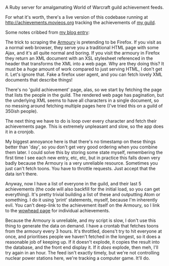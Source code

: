 A Ruby server for amalgamating World of Warcraft guild achievement feeds.

For what it's worth, there's a live version of this codebase running at <http://achievements.movieos.org> tracking the achievements of [my guild][1].

Some notes cribbed from [my blog entry](http://jerakeen.org/notes/2009/02/warcraft-guild-achievements-as-rss/):

The trick to scraping the [Armoury][3] is pretending to be Firefox. If you visit as a normal web browser, they serve you a traditional HTML page with some Ajax, and it's all quite normal and boring. If you visit the armoury in Firefox they return an XML document with an XSL stylesheet referenced in the header that transforms the XML into a web page. Why are they doing this? It must be a _huge_ amount of work compared to just serving HTML, I don't get it. Let's ignore that. Fake a firefox user agent, and you can fetch lovely XML documents that describe things!

There's no 'guild achievement' page, alas, so we start by fetching the page that lists the people in the guild. The rendered web page has pagination, but the underlying XML seems to have all characters in a single document, so no messing around fetching multiple pages here (I've tried this on a guild of 350ish people).

The next thing we have to do is loop over every character and fetch their achievements page. This is extremely unpleasant and slow, so the app does it in a cronjob.

My biggest annoyance here is that there's no timestamp on these things better than 'day', so you don't get very good ordering when you combine them later. I could solve this by storing some state myself, remembering the first time I see each new entry, etc, etc, but in practice this falls down very badly because the Armoury is a very unreliable resource. Sometimes you just can't fetch toons. You have to throttle requests. Just accept that the data isn't there.

Anyway, now I have a list of everyone in the guild, and their last 5 achievements (the code will also backfill for the initial load, so you can get everything). It's pretty trivial building a list of these and outputting Atom or something. I do it using 'print' statements, myself, because I'm inherently evil. You can't deep-link to the achievement itself on the Armoury, so I link to the [wowhead page][7] for individual achievements.

Because the Armoury is unreliable, and my script is slow, I don't use this thing to generate the data on demand. I have a crontab that fetches toons from the armoury every 3 hours. It's throttled, doens't try to hit everyone at once, and prioritises people we haven't fetched in the longest, so it does a reasonable job of keeping up. If it doesn't explode, it copies the result into the database, and the front end display it. If it _does_ explode, then meh, I'll try again in an hour. The feed isn't exactly timely, but we're not controlling nuclear power stations here, we're tracking a computer game. It'll do.

[1]: http://www.unassignedvariable.org/
[3]: http://eu.wowarmory.com/guild-info.xml?r=Nordrassil&n=unassigned+variable&p=1
[4]: http://www.aaronsw.com/2002/xmltramp/
[7]: http://www.wowhead.com/?achievement=1559